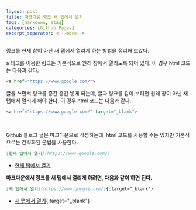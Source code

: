 ```yaml
---
layout: post
title: 마크다운 링크 새 탭에서 열기
tags: [markdown, atag]
categories: [Github Pages]
excerpt_separator: <!--more-->
---
```

링크를 현재 창이 아닌 새 탭에서 열리게 하는 방법을 정리해 보았다.<!--more-->

a 태그를 이용한 링크는 기본적으로 원래 창에서 열리도록 되어 있다. 이 경우 html 코드는 다음과 같다.

```html
<a href="https://www.google.com/">
```

글을 쓰면서 링크를 중간 중간 넣게 되는데, 글과 링크를 같이 보려면 원래 창이 아닌 새 탭에서 열리게 해야 한다. 이 경우 html 코드는 다음과 같다.

```html
<a href="https://www.google.com/" target="_blank">
```

<br>

Github 블로그 글은 마크다운으로 작성하는데, html 코드를 사용할 수는 있지만 기본적으로는 간략화된 문법을 사용한다.

```md
[현재 탭에서 열기](https://www.google.com/)
```

- [현재 탭에서 열기](https://www.google.com/)

**마크다운에서 링크를 새 탭에서 열리게 하려면, 다음과 같이 하면 된다.**

```md
[새 탭에서 열기](https://www.google.com/){:target="_blank"}
```

- [새 탭에서 열기](https://www.google.com/){:target="_blank"}
